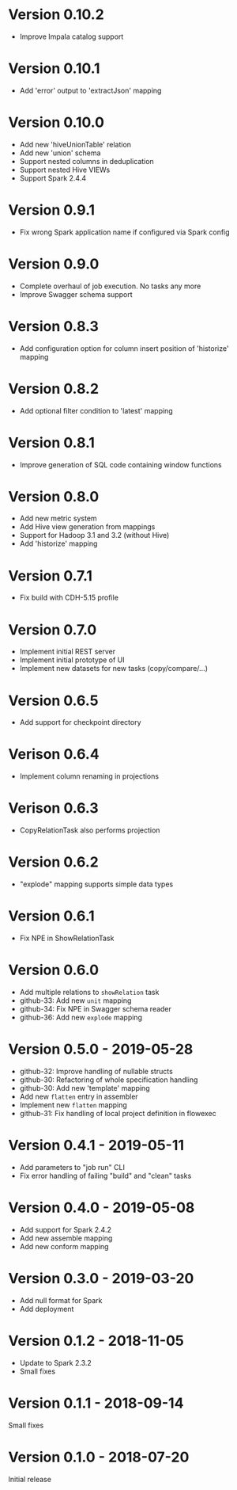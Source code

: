 # Version 0.10.2
* Improve Impala catalog support

# Version 0.10.1
* Add 'error' output to 'extractJson' mapping

# Version 0.10.0
* Add new 'hiveUnionTable' relation
* Add new 'union' schema
* Support nested columns in deduplication
* Support nested Hive VIEWs
* Support Spark 2.4.4

# Version 0.9.1
* Fix wrong Spark application name if configured via Spark config

# Version 0.9.0
* Complete overhaul of job execution. No tasks any more
* Improve Swagger schema support

# Version 0.8.3
* Add configuration option for column insert position of 'historize' mapping

# Version 0.8.2
* Add optional filter condition to 'latest' mapping

# Version 0.8.1
* Improve generation of SQL code containing window functions

# Version 0.8.0
* Add new metric system
* Add Hive view generation from mappings
* Support for Hadoop 3.1 and 3.2 (without Hive)
* Add 'historize' mapping

# Version 0.7.1
* Fix build with CDH-5.15 profile

# Version 0.7.0
* Implement initial REST server
* Implement initial prototype of UI
* Implement new datasets for new tasks (copy/compare/...)

# Version 0.6.5
* Add support for checkpoint directory

# Verison 0.6.4
* Implement column renaming in projections

# Verison 0.6.3
* CopyRelationTask also performs projection

# Version 0.6.2
* "explode" mapping supports simple data types

# Version 0.6.1
* Fix NPE in ShowRelationTask

# Version 0.6.0

* Add multiple relations to `showRelation` task
* github-33: Add new `unit` mapping
* github-34: Fix NPE in Swagger schema reader
* github-36: Add new `explode` mapping

# Version 0.5.0 - 2019-05-28

* github-32: Improve handling of nullable structs
* github-30: Refactoring of whole specification handling
* github-30: Add new 'template' mapping
* Add new `flatten` entry in assembler
* Implement new `flatten` mapping
* github-31: Fix handling of local project definition in flowexec


# Version 0.4.1 - 2019-05-11

* Add parameters to "job run" CLI
* Fix error handling of failing "build" and "clean" tasks


# Version 0.4.0 - 2019-05-08

* Add support for Spark 2.4.2
* Add new assemble mapping
* Add new conform mapping


# Version 0.3.0 - 2019-03-20

* Add null format for Spark
* Add deployment


# Version 0.1.2 - 2018-11-05

* Update to Spark 2.3.2
* Small fixes


# Version 0.1.1 - 2018-09-14

Small fixes


# Version 0.1.0 - 2018-07-20

Initial release
